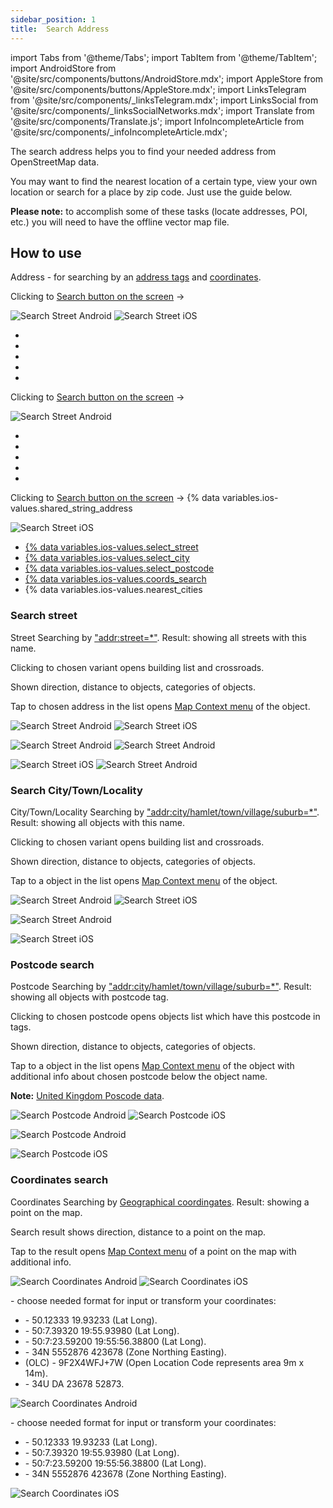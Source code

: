 ```yaml
---
sidebar_position: 1
title:  Search Address
---
```


import Tabs from '@theme/Tabs';
import TabItem from '@theme/TabItem';
import AndroidStore from '@site/src/components/buttons/AndroidStore.mdx';
import AppleStore from '@site/src/components/buttons/AppleStore.mdx';
import LinksTelegram from '@site/src/components/_linksTelegram.mdx';
import LinksSocial from '@site/src/components/_linksSocialNetworks.mdx';
import Translate from '@site/src/components/Translate.js';
import InfoIncompleteArticle from '@site/src/components/_infoIncompleteArticle.mdx';

<InfoIncompleteArticle/>

The search address helps you to find your needed address from OpenStreetMap data.

You may want to find the nearest location of a certain type, view your own location or search for a place by zip code. Just use the guide below.

**Please note:** to accomplish some of these tasks (locate addresses, POI, etc.) you will need to have the offline vector map file.

## How to use

Address - for searching by an [address tags](https://wiki.openstreetmap.org/w/index.php?title=Key:addr) and [coordinates](https://en.wikipedia.org/wiki/Geographic_coordinate_system).

<Tabs groupId="operating-systems">

<TabItem value="def" label="Default" default>

Clicking to [Search button on the screen](/docs/documentation/widgets/map-buttons#search) -> <Translate android="true" ids="shared_string_address"/>

![Search Street Android](@site/static/img/search/street_search_android.png) ![Search Street iOS](@site/static/img/search/street_search_ios.png)

- [<Translate android="true" ids="search_street"/>](/docs/documentation/search/search-address#search-street)
- [<Translate android="true" ids="start_search_from_city"/>](/docs/documentation/search/search-address#search-citytownlocality)
- [<Translate android="true" ids="select_postcode"/>](/docs/documentation/search/search-address#postcode-search)
- [<Translate android="true" ids="coords_search"/>](/docs/documentation/search/search-address#coordinates-search)
- <Translate android="true" ids="nearest_cities"/>


</TabItem>

<TabItem value="android" label="Android">


Clicking to [Search button on the screen](/docs/documentation/widgets/map-buttons#search) -> <Translate android="true" ids="shared_string_address"/>

![Search Street Android](@site/static/img/search/street_search_android.png) 

- [<Translate android="true" ids="search_street"/>](/docs/documentation/search/search-address#search-street)
- [<Translate android="true" ids="start_search_from_city"/>](/docs/documentation/search/search-address#search-citytownlocality)
- [<Translate android="true" ids="select_postcode"/>](/docs/documentation/search/search-address#postcode-search)
- [<Translate android="true" ids="coords_search"/>](/docs/documentation/search/search-address#coordinates-search)
- <Translate android="true" ids="nearest_cities"/>

</TabItem>

<TabItem value="ios" label="iOS">

Clicking to [Search button on the screen](/docs/documentation/widgets/map-buttons#search) -> {% data variables.ios-values.shared_string_address

![Search Street iOS](@site/static/img/search/street_search_ios.png)

- [{% data variables.ios-values.select_street](/docs/documentation/search/search-address#search-street)
- [{% data variables.ios-values.select_city](/docs/documentation/search/search-address#search-citytownlocality)
- [{% data variables.ios-values.select_postcode](/docs/documentation/search/search-address#postcode-search)
- [{% data variables.ios-values.coords_search](/docs/documentation/search/search-address#coordinates-search)
- {% data variables.ios-values.nearest_cities

</TabItem>

</Tabs>

### Search street

Street Searching by ["addr:street=*"](https://wiki.openstreetmap.org/w/index.php?title=Key:addr). Result: showing all streets with this name.

Clicking to chosen variant opens building list and crossroads.

Shown direction, distance to objects, categories of objects.

Tap to chosen address in the list opens [Map Context menu](/docs/documentation/map/map-context-menu#select-an-object-short-tap) of the object.

<Tabs groupId="operating-systems">

<TabItem value="def" label="Default" default>

![Search Street Android](@site/static/img/search/street_search.png) ![Search Street iOS](@site/static/img/search/address_street_search_ios.png) 

</TabItem>

<TabItem value="android" label="Android">

![Search Street Android](@site/static/img/search/street_search.png) ![Search Street Android](@site/static/img/search/street_search_1.png)

</TabItem>

<TabItem value="ios" label="iOS">

![Search Street iOS](@site/static/img/search/address_street_search_ios.png) ![Search Street Android](@site/static/img/search/address_street_search_1_ios.png)


</TabItem>

</Tabs>

### Search City/Town/Locality


City/Town/Locality Searching by ["addr:city/hamlet/town/village/suburb=*"](https://wiki.openstreetmap.org/w/index.php?title=Key:addr). Result: showing all objects with this name.

Clicking to chosen variant opens building list and crossroads.

Shown direction, distance to objects, categories of objects.

Tap to a object in the list opens [Map Context menu](/docs/documentation/map/map-context-menu#select-an-object-short-tap) of the object.


<Tabs groupId="operating-systems">

<TabItem value="def" label="Default" default>

![Search Street Android](@site/static/img/search/town_search_android.png)  ![Search Street iOS](@site/static/img/search/town_search_ios.png)

</TabItem>

<TabItem value="android" label="Android">

![Search Street Android](@site/static/img/search/town_search_android.png) 

</TabItem>

<TabItem value="ios" label="iOS">

![Search Street iOS](@site/static/img/search/town_search_ios.png)

</TabItem>

</Tabs>


### Postcode search

Postcode Searching by ["addr:city/hamlet/town/village/suburb=*"](https://wiki.openstreetmap.org/w/index.php?title=Key:addr). Result: showing all objects with postcode tag.

Clicking to chosen postcode opens objects list which have this postcode in tags.

Shown direction, distance to objects, categories of objects.

Tap to a object in the list opens [Map Context menu](/docs/documentation/map/map-context-menu#select-an-object-short-tap) of the object with additional info about chosen postcode below the object name.

**Note:** [United Kingdom Poscode data](https://github.com/hvdwolf/OsmAnd-UKpostcodes/releases).

<Tabs groupId="operating-systems">

<TabItem value="def" label="Default" default>

![Search Postcode Android](@site/static/img/search/postcode_android.png)  ![Search Postcode iOS](@site/static/img/search/postcode_ios.png)

</TabItem>

<TabItem value="android" label="Android">

![Search Postcode Android](@site/static/img/search/postcode_android.png)

</TabItem>

<TabItem value="ios" label="iOS">

![Search Postcode iOS](@site/static/img/search/postcode_ios.png)

</TabItem>

</Tabs>


### Coordinates search

Coordinates Searching by [Geographical coordingates](https://en.wikipedia.org/wiki/Geographic_coordinate_system). Result: showing a point on the map.

Search result shows direction, distance to a point on the map.

Tap to the result opens [Map Context menu](/docs/documentation/map/map-context-menu#select-any-point-long-tap) of a point on the map with additional info.

<Tabs groupId="operating-systems">

<TabItem value="def" label="Default" default>

![Search Coordinates Android](@site/static/img/search/coordinates_search_android.png)  ![Search Coordinates iOS](@site/static/img/search/coordinates_search_ios.png)

</TabItem>

<TabItem value="android" label="Android">

<Translate android="true" ids="coordinates_format"/> - choose needed format for input or transform your coordinates:

- <Translate android="true" ids="navigate_point_format_D"/> - 50.12333  19.93233 (Lat Long).
- <Translate android="true" ids="navigate_point_format_DM"/> - 50:7.39320  19:55.93980 (Lat Long).
- <Translate android="true" ids="navigate_point_format_DMS"/> - 50:7:23.59200  19:55:56.38800 (Lat Long).
- <Translate android="true" ids="navigate_point_format_utm"/> - 34N 5552876  423678 (Zone Northing Easting).
- <Translate android="true" ids="navigate_point_format_olc"/> (OLC) - 9F2X4WFJ+7W (Open Location Code represents area 9m x 14m).
- <Translate android="true" ids="navigate_point_mgrs"/> - 34U DA 23678 52873.

![Search Coordinates Android](@site/static/img/search/coordinates_search_android.png)

</TabItem>

<TabItem value="ios" label="iOS">

<Translate android="true" ids="coordinates_format"/> - choose needed format for input or transform your coordinates:

- <Translate android="true" ids="navigate_point_format_D"/> - 50.12333  19.93233 (Lat Long).
- <Translate android="true" ids="navigate_point_format_DM"/> - 50:7.39320  19:55.93980 (Lat Long).
- <Translate android="true" ids="navigate_point_format_DMS"/> - 50:7:23.59200  19:55:56.38800 (Lat Long).
- <Translate android="true" ids="navigate_point_format_utm"/> - 34N 5552876  423678 (Zone Northing Easting).

![Search Coordinates iOS](@site/static/img/search/coordinates_search_ios.png)

</TabItem>

</Tabs>
